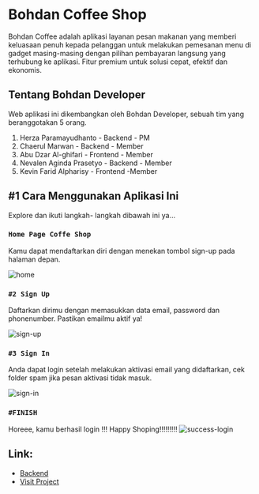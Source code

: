 # Bohdan Coffee Shop

Bohdan Coffee adalah aplikasi layanan pesan makanan yang memberi keluasaan penuh kepada pelanggan untuk melakukan pemesanan menu di gadget masing-masing dengan pilihan pembayaran langsung yang terhubung ke aplikasi. Fitur premium untuk solusi cepat, efektif dan ekonomis.


## Tentang Bohdan Developer

Web aplikasi ini dikembangkan oleh Bohdan Developer, sebuah tim yang beranggotakan 5 orang.
1. Herza Paramayudhanto - Backend - PM
2. Chaerul Marwan - Backend - Member 
3. Abu Dzar Al-ghifari - Frontend - Member  
4. Nevalen Aginda Prasetyo - Backend - Member
5. Kevin Farid Alpharisy - Frontend -Member
 
## #1 Cara Menggunakan Aplikasi Ini
Explore dan ikuti langkah- langkah dibawah ini ya...

### `Home Page Coffe Shop`
Kamu dapat mendaftarkan diri dengan menekan tombol sign-up pada halaman depan.

![home](https://user-images.githubusercontent.com/74039235/114306969-dc6adf80-9b07-11eb-9cb6-8eb88642b0ae.jpg)



### `#2 Sign Up`
Daftarkan dirimu dengan memasukkan data email, password dan phonenumber. Pastikan emailmu aktif ya!

![sign-up](https://user-images.githubusercontent.com/74039235/114306979-e4c31a80-9b07-11eb-844d-2811ada73f9c.jpg)



### `#3 Sign In`
Anda dapat login setelah melakukan aktivasi email yang didaftarkan, cek folder spam jika pesan aktivasi tidak masuk.

![sign-in](https://user-images.githubusercontent.com/74039235/114306973-e12f9380-9b07-11eb-997d-f60aec33fed8.jpg)


### `#FINISH`
Horeee, kamu berhasil login !!!
Happy Shoping!!!!!!!!!
![success-login](https://user-images.githubusercontent.com/74039235/114307417-b6ded580-9b09-11eb-8195-66ebd5d1754c.jpg)


## Link: 
- [Backend](https://github.com/bohdan-28/coffee-shop-backend)
- [Visit Project](https://bohdan-coffee-shop.netlify.app/)
